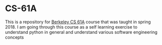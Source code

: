# CS-61A
This is a repository for [Berkeley CS 61A](https://inst.eecs.berkeley.edu/~cs61a/sp18/) course that was taught in spring 2018. I am going through this course as a self learning exercise to understand python in general and understand various software engineering concepts 
